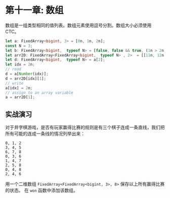 # 第十一章: 数组

数组是一组类型相同的值列表。数组元素使用逗号分割。数组大小必须使用 CTC。

```ts
let a: FixedArray<bigint, 3> = [0n, 1n, 2n];
const N = 3;
let b: FixedArray<bigint,  typeof N> = [false, false && true, (1n > 2n)];
let arr2D: FixedArray<FixedArray<bigint,  typeof N> , 2>  = [[11n, 12n, 13n], [21n, 22n, 23n]];
let d: FixedArray<bigint,  typeof N> = a[2];
let idx = 2n;
// read
d = a[Number(idx)];
d = arr2D[idx][1];
// write
a[idx] = 2n;
// assign to an array variable
a = arr2D[1];
```


## 实战演习

对于井字棋游戏，是否有玩家赢得比赛的规则是有三个棋子连成一条直线，我们把所有可能的连成一条线的情况列举出来：

```
0, 1, 2
3, 4, 5
6, 7, 8
0, 3, 6
1, 4, 7
2, 5, 8
0, 4, 8
2, 4, 6
```


用一个二维数组 `FixedArray<FixedArray<bigint, 3>, 8>` 保存以上所有赢得比赛的状态。 在 `won` 函数中添加该数组。